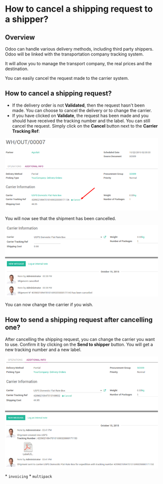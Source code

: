 # How to cancel a shipping request to a shipper?

## Overview

Odoo can handle various delivery methods, including third party
shippers. Odoo will be linked with the transportation company tracking
system.

It will allow you to manage the transport company, the real prices and
the destination.

You can easily cancel the request made to the carrier system.

## How to cancel a shipping request?

- If the delivery order is not **Validated**, then the request hasn't
  been made. You can choose to cancel the delivery or to change the
  carrier.
- If you have clicked on **Validate**, the request has been made and you
  should have received the tracking number and the label. You can still
  cancel the request. Simply click on the **Cancel** button next to the
  **Carrier Tracking Ref**:

<img src="cancel/cancel01.png" class="align-center" alt="image" />

You will now see that the shipment has been cancelled.

<img src="cancel/cancel02.png" class="align-center" alt="image" />

You can now change the carrier if you wish.

## How to send a shipping request after cancelling one?

After cancelling the shipping request, you can change the carrier you
want to use. Confirm it by clicking on the **Send to shipper** button.
You will get a new tracking number and a new label.

<img src="cancel/cancel03.png" class="align-center" alt="image" />

<div class="seealso">

\* `invoicing` \* `multipack`

</div>
